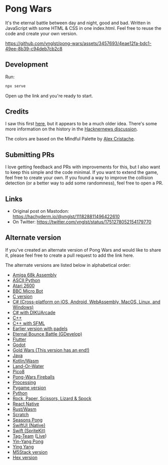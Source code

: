 # Pong Wars

It's the eternal battle between day and night, good and bad. Written in JavaScript with some HTML & CSS in one index.html. Feel free to reuse the code and create your own version.

https://github.com/vnglst/pong-wars/assets/3457693/4eae12fa-bdc1-49ee-8b39-c94deb7cb2c8

## Development

Run:

```sh
npx serve
```

Open up the link and you're ready to start.

## Credits

I saw this first [here](https://twitter.com/nicolasdnl/status/1749715070928433161), but it appears to be a much older idea. There's some more information on the history in the [Hacknernews discussion](https://news.ycombinator.com/item?id=39159418).

The colors are based on the Mindful Palette by [Alex Cristache](https://twitter.com/AlexCristache/status/1738610343499157872).

## Submitting PRs

I love getting feedback and PRs with improvements for this, but I also want to keep this simple and the code minimal. If you want to extend the game, feel free to create your own. If you found a way to improve the collision detection (or a better way to add some randomness), feel free to open a PR.

## Links

- Original post on Mastodon: https://hachyderm.io/@vnglst/111828811496422610
- On Twitter: https://twitter.com/vnglst/status/1751278052154179770

## Alternate version

If you've created an alternate version of Pong Wars and would like to share it, please feel free to create a pull request to add the link here.

The alternate versions are listed below in alphabetical order:

- [Amiga 68k Assembly](https://github.com/makalin/pong-wars)
- [ASCII Python](https://github.com/flash1293/ascii-pong-wars)
- [Atari 2600](https://forums.atariage.com/topic/360475-pong-wars-atari-2600)
- [BBC Micro Bot](https://mastodon.me.uk/@bbcmicrobot/111829277042377169)
- [C version](https://github.com/BrunoLevy/TinyPrograms)
- [C# (Cross-platform on iOS, Android, WebAssembly, MacOS, Linux, and Windows)](https://aka.platform.uno/pongwars)
- [C# with DIKUArcade](https://github.com/Roar-Morkore-Hansen/pong-wars.git)
- [C++](https://invent.kde.org/carlschwan/pongwars/-/blob/master/src/scene.cpp?ref_type=heads)
- [C++ with SFML](https://github.com/Alan-Kuan/pong-wars)
- [Earlier version with padels](https://twitter.com/CasualEffects/status/1390290306206216196)
- [Eternal Bounce Battle (GDevelop)](https://gd.games/victrisgames/eternal-bounce-battle)
- [Flutter](https://github.com/flikkr/flutter_pong_wars)
- [Godot](https://github.com/rosskarchner/pong-wars-godot)
- [Gold Wars (This version has an end!)](https://ask5.github.io/gold-wars/)
- [Java](https://github.com/krefikk/yingyang)
- [Kotlin/Wasm](https://github.com/wasmhub-dev/pong_wars.kt)
- [Land-Or-Water](https://github.com/makaveli2P/land-or-water)
- [Pico8](https://www.pico-8-edu.com/?c=AHB4YQHaAT3vsH558QbF5cXZxd3F_Uedc010zTVJ_gCnN3F6-RNE_SuEUXRRUa8tpK9wzE3nZMedcvntx9y1MpRnV4Xp0v3ZTrm0EUzMSQTsOWBuJL5-8C2Cl0gG0vK2sXTtKYyQN81iujMXPUN03Vq0FGXNajPzGtHOXUGgE3zegFI4hIIzoYCyC7ITgzcogmTuIaba7Nqzz48mh5JFxYFgKllpExWB7ZVnKAaH5qvd3SzqTLA0aZrR1Wy0GFywwsjUQhgOznQ3jtx6QCkisOCWvA9ngqFsZXMnFyKJhkynGFYEyZmCBcaIkk5BMF3YVRBX7RcFcZtGQbRQEN9GU_uMVEkSiRNn_aR55AmGqmBbiigfGuqybCXz5QnZI3W_Lutw2Ph4FOMn6Scn0lBgoSsFi3KlgIGpya1iYRY=&g=w-w-w-w1HQHw-w2Xw-w3Xw-w2HQH)
- [Pong-Wars Fireballs](https://pong-wars-fireballs.vercel.app)
- [Processing](https://github.com/riktov/processing-pong-wars)
- [Pygame version](https://github.com/BjoernSchilberg/py-pong-wars)
- [Python](https://github.com/vocdex/pong-wars-python)
- [Rock, Paper, Scissors, Lizard & Spock](https://kartikp36.github.io/rock-paper-scissors-lizard-spock/)
- [React Native](https://github.com/Nodonisko/react-native-skia-pong-wars)
- [Rust/Wasm](https://github.com/wasmhub-dev/pong_wars.rs)
- [Scratch](https://scratch.mit.edu/projects/957461584)
- [Seasons Pong](https://github.com/hmak-dev/seasons-pong)
- [SwiftUI (Native)](https://github.com/1998code/pong-wars-swiftui)
- [Swift (SpriteKit)](https://github.com/frederik-jacques/ios-pongwars)
- [Tag-Team](https://github.com/SSteve/pong-wars) ([Live](https://ssteve.github.io/pong-wars/))
- [Yin-Yang Pong](https://ying-yang-pong.vercel.app/)
- [Ying Yang](https://twitter.com/a__islam/status/1751485227787034863)
- [M5Stack version](https://github.com/anoken/pong-wars-forM5Stack/)
- [Hex version](https://pong-wars-hex.whichoneiwonder.com/)
